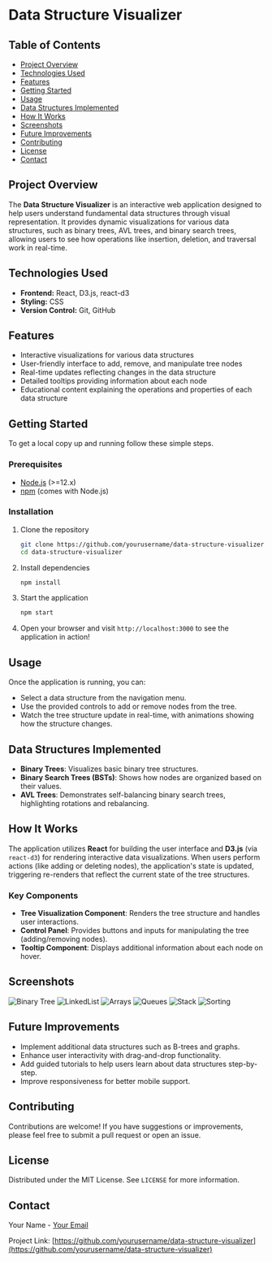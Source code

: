 # Data Structure Visualizer

## Table of Contents
- [Project Overview](#project-overview)
- [Technologies Used](#technologies-used)
- [Features](#features)
- [Getting Started](#getting-started)
- [Usage](#usage)
- [Data Structures Implemented](#data-structures-implemented)
- [How It Works](#how-it-works)
- [Screenshots](#screenshots)
- [Future Improvements](#future-improvements)
- [Contributing](#contributing)
- [License](#license)
- [Contact](#contact)

## Project Overview
The **Data Structure Visualizer** is an interactive web application designed to help users understand fundamental data structures through visual representation. It provides dynamic visualizations for various data structures, such as binary trees, AVL trees, and binary search trees, allowing users to see how operations like insertion, deletion, and traversal work in real-time.

## Technologies Used
- **Frontend:** React, D3.js, react-d3
- **Styling:** CSS
- **Version Control:** Git, GitHub

## Features
- Interactive visualizations for various data structures
- User-friendly interface to add, remove, and manipulate tree nodes
- Real-time updates reflecting changes in the data structure
- Detailed tooltips providing information about each node
- Educational content explaining the operations and properties of each data structure

## Getting Started
To get a local copy up and running follow these simple steps.

### Prerequisites
- [Node.js](https://nodejs.org/) (>=12.x)
- [npm](https://www.npmjs.com/) (comes with Node.js)

### Installation
1. Clone the repository
   ```bash
   git clone https://github.com/yourusername/data-structure-visualizer.git
   cd data-structure-visualizer
   ```

2. Install dependencies
   ```bash
   npm install
   ```

3. Start the application
   ```bash
   npm start
   ```

4. Open your browser and visit `http://localhost:3000` to see the application in action!

## Usage
Once the application is running, you can:
- Select a data structure from the navigation menu.
- Use the provided controls to add or remove nodes from the tree.
- Watch the tree structure update in real-time, with animations showing how the structure changes.

## Data Structures Implemented
- **Binary Trees**: Visualizes basic binary tree structures.
- **Binary Search Trees (BSTs)**: Shows how nodes are organized based on their values.
- **AVL Trees**: Demonstrates self-balancing binary search trees, highlighting rotations and rebalancing.

## How It Works
The application utilizes **React** for building the user interface and **D3.js** (via `react-d3`) for rendering interactive data visualizations. When users perform actions (like adding or deleting nodes), the application's state is updated, triggering re-renders that reflect the current state of the tree structures.

### Key Components
- **Tree Visualization Component**: Renders the tree structure and handles user interactions.
- **Control Panel**: Provides buttons and inputs for manipulating the tree (adding/removing nodes).
- **Tooltip Component**: Displays additional information about each node on hover.

## Screenshots
![Binary Tree](Algo-Visualizer/ss/Trees.png)
![LinkedList](Algo-Visualizer/ss/LinkedList.png)
![Arrays](Algo-Visualizer/ss/Arrays.png)
![Queues](Algo-Visualizer/ss/Queues.png)
![Stack](Algo-Visualizer/ss/Stack.png)
![Sorting](Algo-Visualizer/ss/Sorting.png)

## Future Improvements
- Implement additional data structures such as B-trees and graphs.
- Enhance user interactivity with drag-and-drop functionality.
- Add guided tutorials to help users learn about data structures step-by-step.
- Improve responsiveness for better mobile support.

## Contributing
Contributions are welcome! If you have suggestions or improvements, please feel free to submit a pull request or open an issue.

## License
Distributed under the MIT License. See `LICENSE` for more information.

## Contact
Your Name - [Your Email](mailto:youremail@example.com)

Project Link: [https://github.com/yourusername/data-structure-visualizer](https://github.com/yourusername/data-structure-visualizer)

